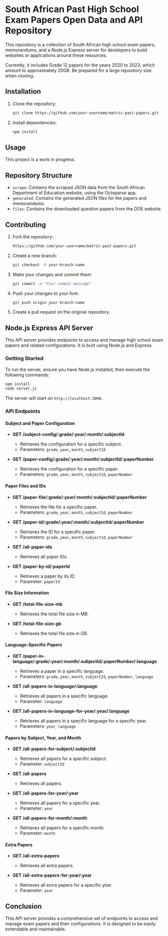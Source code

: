 # South African Past High School Exam Papers Open Data and API Repository

This repository is a collection of South African high school exam papers, memorandums, and a Node.js Express server for developers to build websites or applications around these resources.

Currently, it includes Grade 12 papers for the years 2020 to 2023, which amount to approximately 20GB. Be prepared for a large repository size when cloning.

## Installation

1. Clone the repository:
   ```bash
   git clone https://github.com/your-username/matric-past-papers.git
   ```
2. Install dependencies:
   ```bash
   npm install
   ```

## Usage

This project is a work in progress.

## Repository Structure

- `scrape`: Contains the scraped JSON data from the South African Department of Education website, using the Octoparse app.
- `generated`: Contains the generated JSON files for the papers and memorandums.
- `files`: Contains the downloaded question papers from the DOE website.

## Contributing

1. Fork the repository:
   ```bash
   https://github.com/your-username/matric-past-papers.git
   ```
2. Create a new branch:
   ```bash
   git checkout -b your-branch-name
   ```
3. Make your changes and commit them:
   ```bash
   git commit -m "Your commit message"
   ```
4. Push your changes to your fork:
   ```bash
   git push origin your-branch-name
   ```
5. Create a pull request on the original repository.

## Node.js Express API Server

This API server provides endpoints to access and manage high school exam papers and related configurations. It is built using Node.js and Express.

### Getting Started

To run the server, ensure you have Node.js installed, then execute the following commands:

```bash
npm install
node server.js
```

The server will start on `http://localhost:3000`.

### API Endpoints

#### Subject and Paper Configuration

- **GET /subject-config/:grade/:year/:month/:subjectId**

  - Retrieves the configuration for a specific subject.
  - Parameters: `grade`, `year`, `month`, `subjectId`

- **GET /paper-config/:grade/:year/:month/:subjectId/:paperNumber**
  - Retrieves the configuration for a specific paper.
  - Parameters: `grade`, `year`, `month`, `subjectId`, `paperNumber`

#### Paper Files and IDs

- **GET /paper-file/:grade/:year/:month/:subjectId/:paperNumber**

  - Retrieves the file for a specific paper.
  - Parameters: `grade`, `year`, `month`, `subjectId`, `paperNumber`

- **GET /paper-id/:grade/:year/:month/:subjectId/:paperNumber**

  - Retrieves the ID for a specific paper.
  - Parameters: `grade`, `year`, `month`, `subjectId`, `paperNumber`

- **GET /all-paper-ids**

  - Retrieves all paper IDs.

- **GET /paper-by-id/:paperId**
  - Retrieves a paper by its ID.
  - Parameter: `paperId`

#### File Size Information

- **GET /total-file-size-mb**

  - Retrieves the total file size in MB.

- **GET /total-file-size-gb**
  - Retrieves the total file size in GB.

#### Language-Specific Papers

- **GET /paper-in-language/:grade/:year/:month/:subjectId/:paperNumber/:language**

  - Retrieves a paper in a specific language.
  - Parameters: `grade`, `year`, `month`, `subjectId`, `paperNumber`, `language`

- **GET /all-papers-in-language/:language**

  - Retrieves all papers in a specific language.
  - Parameter: `language`

- **GET /all-papers-in-language-for-year/:year/:language**
  - Retrieves all papers in a specific language for a specific year.
  - Parameters: `year`, `language`

#### Papers by Subject, Year, and Month

- **GET /all-papers-for-subject/:subjectId**

  - Retrieves all papers for a specific subject.
  - Parameter: `subjectId`

- **GET /all-papers**

  - Retrieves all papers.

- **GET /all-papers-for-year/:year**

  - Retrieves all papers for a specific year.
  - Parameter: `year`

- **GET /all-papers-for-month/:month**
  - Retrieves all papers for a specific month.
  - Parameter: `month`

#### Extra Papers

- **GET /all-extra-papers**

  - Retrieves all extra papers.

- **GET /all-extra-papers-for-year/:year**
  - Retrieves all extra papers for a specific year.
  - Parameter: `year`

## Conclusion

This API server provides a comprehensive set of endpoints to access and manage exam papers and their configurations. It is designed to be easily extendable and maintainable.
